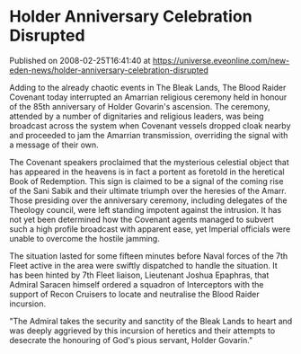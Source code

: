 # Holder Anniversary Celebration Disrupted
Published on 2008-02-25T16:41:40 at https://universe.eveonline.com/new-eden-news/holder-anniversary-celebration-disrupted

Adding to the already chaotic events in The Bleak Lands, The Blood Raider Covenant today interrupted an Amarrian religious ceremony held in honour of the 85th anniversary of Holder Govarin's ascension. The ceremony, attended by a number of dignitaries and religious leaders, was being broadcast across the system when Covenant vessels dropped cloak nearby and proceeded to jam the Amarrian transmission, overriding the signal with a message of their own. 

The Covenant speakers proclaimed that the mysterious celestial object that has appeared in the heavens is in fact a portent as foretold in the heretical Book of Redemption. This sign is claimed to be a signal of the coming rise of the Sani Sabik and their ultimate triumph over the heresies of the Amarr. Those presiding over the anniversary ceremony, including delegates of the Theology council, were left standing impotent against the intrusion. It has not yet been determined how the Covenant agents managed to subvert such a high profile broadcast with apparent ease, yet Imperial officials were unable to overcome the hostile jamming. 

The situation lasted for some fifteen minutes before Naval forces of the 7th Fleet active in the area were swiftly dispatched to handle the situation. It has been hinted by 7th Fleet liaison, Lieutenant Joshua Epaphras, that Admiral Saracen himself ordered a squadron of Interceptors with the support of Recon Cruisers to locate and neutralise the Blood Raider incursion. 

"The Admiral takes the security and sanctity of the Bleak Lands to heart and was deeply aggrieved by this incursion of heretics and their attempts to desecrate the honouring of God's pious servant, Holder Govarin."
